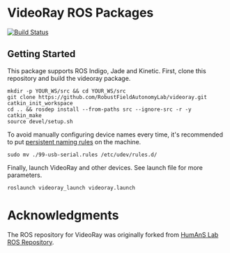 # VideoRay ROS Packages

[![Build Status](https://travis-ci.org/RobustFieldAutonomyLab/videoray.svg?branch=master)](https://travis-ci.org/RobustFieldAutonomyLab/videoray)

## Getting Started

This package supports ROS Indigo, Jade and Kinetic. First, clone this repository and build the videoray package.

```
mkdir -p YOUR_WS/src && cd YOUR_WS/src
git clone https://github.com/RobustFieldAutonomyLab/videoray.git
catkin_init_workspace
cd .. && rosdep install --from-paths src --ignore-src -r -y
catkin_make
source devel/setup.sh
```

To avoid manually configuring device names every time, it's recommended to put [persistent naming rules](./99-usb-serial.rules) on the machine.

```
sudo mv ./99-usb-serial.rules /etc/udev/rules.d/
```

Finally, launch VideoRay and other devices. See launch file for more parameters.

```
roslaunch videoray_launch videoray.launch
```

# Acknowledgments

The ROS repository for VideoRay was originally forked from [HumAnS Lab ROS Repository](https://github.com/gt-ros-pkg/humans).
